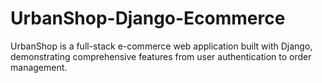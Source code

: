 # UrbanShop-Django-Ecommerce
UrbanShop is a full-stack e-commerce web application built with Django, demonstrating comprehensive features from user authentication to order management.
